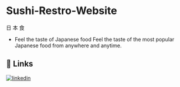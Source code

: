 # Sushi-Restro-Website
日 本 食
- Feel the taste of Japanese food Feel the taste of the most popular Japanese food from anywhere and anytime.

## 🔗 Links

[![linkedin](https://img.shields.io/badge/linkedin-0A66C2?style=for-the-badge&logo=linkedin&logoColor=white)](https://www.linkedin.com/in/dipesh-joshi-2512a2162/)
